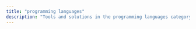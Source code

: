 ```yaml
---
title: "programming languages" 
description: "Tools and solutions in the programming languages category"
---
```

